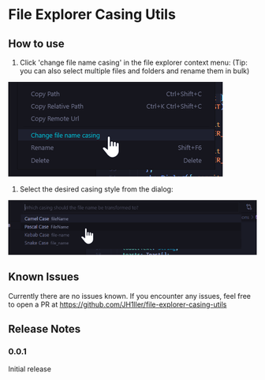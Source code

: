 # File Explorer Casing Utils


## How to use

01. Click 'change file name casing' in the file explorer context menu:
(Tip: you can also select multiple files and folders and rename them in bulk)

![screen01](https://raw.githubusercontent.com/JH1ller/file-explorer-casing-utils/main/assets/screen01.png "Click 'change file name casing' in the file explorer context menu")

1.  Select the desired casing style from the dialog:

![screen02](https://raw.githubusercontent.com/JH1ller/file-explorer-casing-utils/main/assets/screen02.png "Select the desired casing style from the dialog")



## Known Issues

Currently there are no issues known. If you encounter any issues, feel free to open a PR at https://github.com/JH1ller/file-explorer-casing-utils

## Release Notes

### 0.0.1

Initial release
